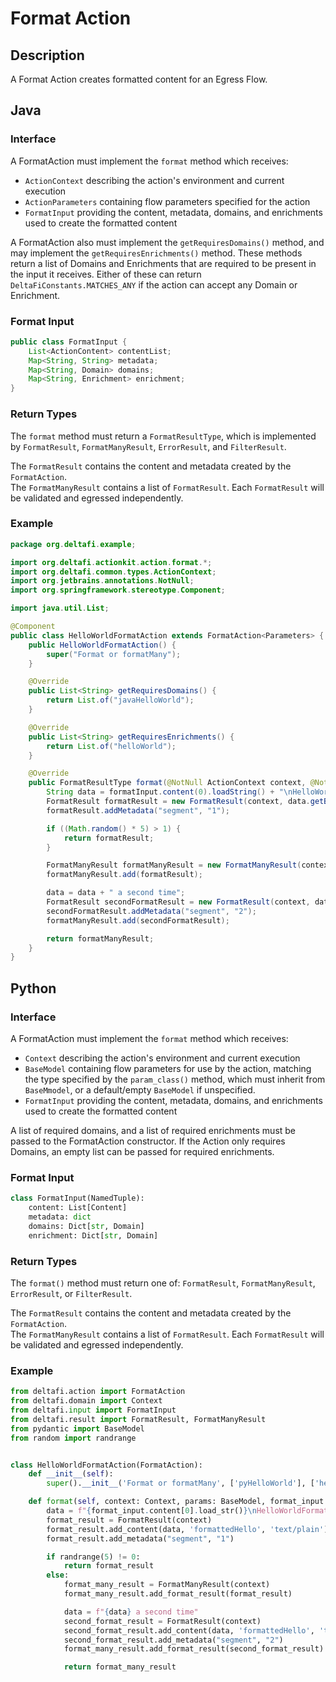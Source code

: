 # Format Action

## Description

A Format Action creates formatted content for an Egress Flow.

## Java

### Interface

A FormatAction must implement the `format` method which receives:
* `ActionContext` describing the action's environment and current execution
* `ActionParameters` containing flow parameters specified for the action
* `FormatInput` providing the content, metadata, domains, and enrichments used to create the formatted content

A FormatAction also must implement the `getRequiresDomains()` method, and may implement the `getRequiresEnrichments()`
method. These methods return a list of Domains and Enrichments that are required to be present in the input it
receives. Either of these can return `DeltaFiConstants.MATCHES_ANY` if the action can accept any Domain or Enrichment.

### Format Input

```java
public class FormatInput {
    List<ActionContent> contentList;
    Map<String, String> metadata;
    Map<String, Domain> domains;
    Map<String, Enrichment> enrichment;
}
```

### Return Types

The `format` method must return a `FormatResultType`, which is implemented by `FormatResult`, `FormatManyResult`,
`ErrorResult`, and `FilterResult`.

The `FormatResult` contains the content and metadata created by the `FormatAction`.  
The `FormatManyResult` contains a list of `FormatResult`. Each `FormatResult` will be validated and egressed
independently.

### Example

```java
package org.deltafi.example;

import org.deltafi.actionkit.action.format.*;
import org.deltafi.common.types.ActionContext;
import org.jetbrains.annotations.NotNull;
import org.springframework.stereotype.Component;

import java.util.List;

@Component
public class HelloWorldFormatAction extends FormatAction<Parameters> {
    public HelloWorldFormatAction() {
        super("Format or formatMany");
    }

    @Override
    public List<String> getRequiresDomains() {
        return List.of("javaHelloWorld");
    }

    @Override
    public List<String> getRequiresEnrichments() {
        return List.of("helloWorld");
    }

    @Override
    public FormatResultType format(@NotNull ActionContext context, @NotNull Parameters params, @NotNull FormatInput formatInput) {
        String data = formatInput.content(0).loadString() + "\nHelloWorldFormatAction did its thing";
        FormatResult formatResult = new FormatResult(context, data.getBytes(), "formattedHello", "text/plain");
        formatResult.addMetadata("segment", "1");

        if ((Math.random() * 5) > 1) {
            return formatResult;
        }

        FormatManyResult formatManyResult = new FormatManyResult(context);
        formatManyResult.add(formatResult);

        data = data + " a second time";
        FormatResult secondFormatResult = new FormatResult(context, data.getBytes(), "formattedHello", "text/plain");
        secondFormatResult.addMetadata("segment", "2");
        formatManyResult.add(secondFormatResult);

        return formatManyResult;
    }
}
```

## Python

### Interface

A FormatAction must implement the `format` method which receives:
* `Context` describing the action's environment and current execution
* `BaseModel` containing flow parameters for use by the action, matching the type specified by the `param_class()`
method, which must inherit from `BaseMmodel`, or a default/empty `BaseModel` if unspecified.
* `FormatInput` providing the content, metadata, domains, and enrichments used to create the formatted content

A list of required domains, and a list of required enrichments must be passed to the FormatAction constructor. If the
Action only requires Domains, an empty list can be passed for required enrichments.

### Format Input

```python
class FormatInput(NamedTuple):
    content: List[Content]
    metadata: dict
    domains: Dict[str, Domain]
    enrichment: Dict[str, Domain]
```

### Return Types

The `format()` method must return one of: `FormatResult`, `FormatManyResult`, `ErrorResult`, or `FilterResult`.

The `FormatResult` contains the content and metadata created by the `FormatAction`.  
The `FormatManyResult` contains a list of `FormatResult`. Each `FormatResult` will be validated and egressed
independently.

### Example

```python
from deltafi.action import FormatAction
from deltafi.domain import Context
from deltafi.input import FormatInput
from deltafi.result import FormatResult, FormatManyResult
from pydantic import BaseModel
from random import randrange


class HelloWorldFormatAction(FormatAction):
    def __init__(self):
        super().__init__('Format or formatMany', ['pyHelloWorld'], ['helloWorld'])

    def format(self, context: Context, params: BaseModel, format_input: FormatInput):
        data = f"{format_input.content[0].load_str()}\nHelloWorldFormatAction did its thing"
        format_result = FormatResult(context)
        format_result.add_content(data, 'formattedHello', 'text/plain')
        format_result.add_metadata("segment", "1")

        if randrange(5) != 0:
            return format_result
        else:
            format_many_result = FormatManyResult(context)
            format_many_result.add_format_result(format_result)

            data = f"{data} a second time"
            second_format_result = FormatResult(context)
            second_format_result.add_content(data, 'formattedHello', 'text/plain')
            second_format_result.add_metadata("segment", "2")
            format_many_result.add_format_result(second_format_result)

            return format_many_result
```

